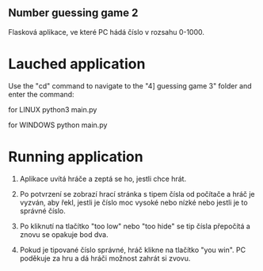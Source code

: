 ## Number guessing game 2

Flasková aplikace, ve které PC hádá číslo v rozsahu 0-1000.


# Lauched application

Use the "cd" command to navigate to the "4] guessing game 3" folder and enter the command:

for LINUX
    python3 main.py

for WINDOWS
    python main.py


# Running application

1. Aplikace uvítá hráče a zeptá se ho, jestli chce hrát.

2. Po potvrzení se zobrazí hrací stránka s tipem čísla od počítače a hráč je vyzván, aby řekl, jestli je číslo moc vysoké nebo nízké nebo jestli je to správné číslo.

3. Po kliknutí na tlačítko "too low" nebo "too hide" se tip čísla přepočítá a znovu se opakuje bod dva.

4. Pokud je tipované číslo správné, hráč klikne na tlačítko "you win". PC poděkuje za hru a dá hráči možnost zahrát si zvovu. 
